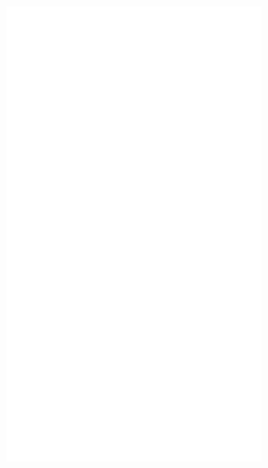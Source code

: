 
<div align="center">
    <img src="example.svg" width="900" height="900" alt="css-in-readme">
</div>
